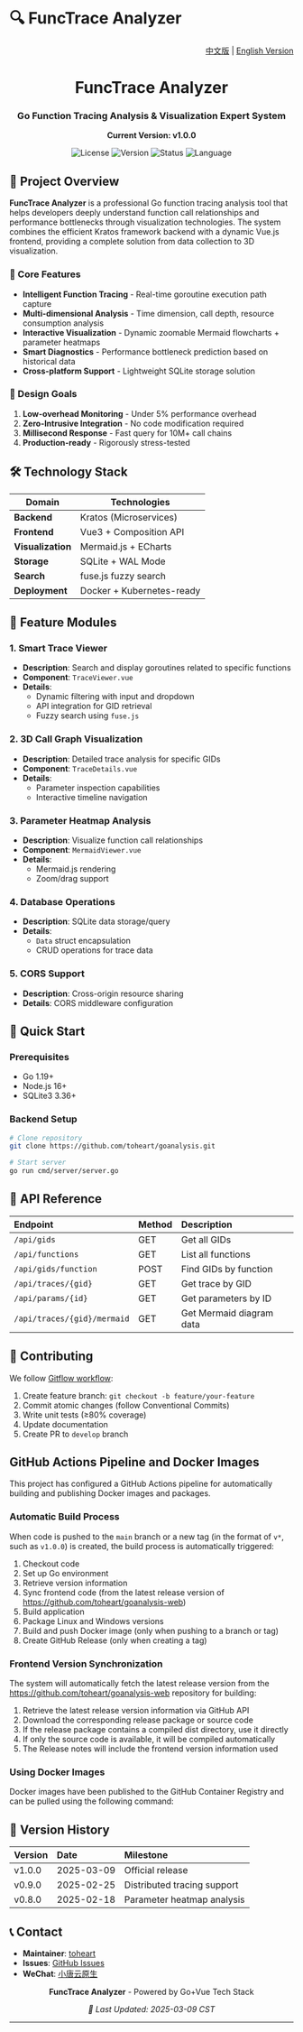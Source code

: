 # 🔍 FuncTrace Analyzer

<p align="right">
  <a href="README.ZH.md">中文版</a> |
  <a href="README.md">English Version</a>
</p>

<div align="center">
  <h1>FuncTrace Analyzer</h1>
  <h3>Go Function Tracing Analysis & Visualization Expert System</h3>
  <p><strong>Current Version: v1.0.0</strong></p>

  ![License](https://img.shields.io/badge/License-MIT-blue.svg)
  ![Version](https://img.shields.io/badge/Version-v1.0.0-brightgreen.svg)
  ![Status](https://img.shields.io/badge/Status-Developing-orange.svg)
  ![Language](https://img.shields.io/badge/Language-Golang%20|%20Vue-yellow.svg)
</div>

## 🌟 Project Overview

**FuncTrace Analyzer** is a professional Go function tracing analysis tool that helps developers deeply understand function call relationships and performance bottlenecks through visualization technologies. The system combines the efficient Kratos framework backend with a dynamic Vue.js frontend, providing a complete solution from data collection to 3D visualization.

### 🚀 Core Features

- **Intelligent Function Tracing** - Real-time goroutine execution path capture
- **Multi-dimensional Analysis** - Time dimension, call depth, resource consumption analysis
- **Interactive Visualization** - Dynamic zoomable Mermaid flowcharts + parameter heatmaps
- **Smart Diagnostics** - Performance bottleneck prediction based on historical data
- **Cross-platform Support** - Lightweight SQLite storage solution

### 🎯 Design Goals

1. **Low-overhead Monitoring** - Under 5% performance overhead
2. **Zero-Intrusive Integration** - No code modification required
3. **Millisecond Response** - Fast query for 10M+ call chains
4. **Production-ready** - Rigorously stress-tested

## 🛠️ Technology Stack

| Domain            | Technologies               |
|-------------------|----------------------------|
| **Backend**       | Kratos (Microservices)     |
| **Frontend**      | Vue3 + Composition API     |
| **Visualization** | Mermaid.js + ECharts       |
| **Storage**       | SQLite + WAL Mode          |
| **Search**        | fuse.js fuzzy search       |
| **Deployment**    | Docker + Kubernetes-ready  |

## 🧩 Feature Modules

### 1. Smart Trace Viewer

- **Description**: Search and display goroutines related to specific functions
- **Component**: `TraceViewer.vue`
- **Details**:
  - Dynamic filtering with input and dropdown
  - API integration for GID retrieval
  - Fuzzy search using `fuse.js`

### 2. 3D Call Graph Visualization

- **Description**: Detailed trace analysis for specific GIDs
- **Component**: `TraceDetails.vue`
- **Details**:
  - Parameter inspection capabilities
  - Interactive timeline navigation

### 3. Parameter Heatmap Analysis

- **Description**: Visualize function call relationships
- **Component**: `MermaidViewer.vue`
- **Details**:
  - Mermaid.js rendering
  - Zoom/drag support

### 4. Database Operations

- **Description**: SQLite data storage/query
- **Details**:
  - `Data` struct encapsulation
  - CRUD operations for trace data

### 5. CORS Support

- **Description**: Cross-origin resource sharing
- **Details**: CORS middleware configuration



## 🚀 Quick Start

### Prerequisites

- Go 1.19+
- Node.js 16+
- SQLite3 3.36+

### Backend Setup

```bash
# Clone repository
git clone https://github.com/toheart/goanalysis.git

# Start server
go run cmd/server/server.go
```


## 📡 API Reference

| Endpoint                    | Method | Description              |
| :-------------------------- | :----- | :----------------------- |
| `/api/gids`                 | GET    | Get all GIDs             |
| `/api/functions`            | GET    | List all functions       |
| `/api/gids/function`        | POST   | Find GIDs by function    |
| `/api/traces/{gid}`         | GET    | Get trace by GID         |
| `/api/params/{id}`          | GET    | Get parameters by ID     |
| `/api/traces/{gid}/mermaid` | GET    | Get Mermaid diagram data |

## 🤝 Contributing

We follow [Gitflow workflow](https://www.atlassian.com/git/tutorials/comparing-workflows/gitflow-workflow):

1. Create feature branch: `git checkout -b feature/your-feature`
2. Commit atomic changes (follow Conventional Commits)
3. Write unit tests (≥80% coverage)
4. Update documentation
5. Create PR to `develop` branch


## GitHub Actions Pipeline and Docker Images  

This project has configured a GitHub Actions pipeline for automatically building and publishing Docker images and packages.

### Automatic Build Process

When code is pushed to the `main` branch or a new tag (in the format of `v*`, such as `v1.0.0`) is created, the build process is automatically triggered:

1. Checkout code
2. Set up Go environment
3. Retrieve version information
4. Sync frontend code (from the latest release version of https://github.com/toheart/goanalysis-web)
5. Build application
6. Package Linux and Windows versions
7. Build and push Docker image (only when pushing to a branch or tag)
8. Create GitHub Release (only when creating a tag)

### Frontend Version Synchronization

The system will automatically fetch the latest release version from the https://github.com/toheart/goanalysis-web repository for building:

1. Retrieve the latest release version information via GitHub API
2. Download the corresponding release package or source code
3. If the release package contains a compiled dist directory, use it directly
4. If only the source code is available, it will be compiled automatically
5. The Release notes will include the frontend version information used

### Using Docker Images

Docker images have been published to the GitHub Container Registry and can be pulled using the following command:

## 📜 Version History

| Version | Date       | Milestone                   |
| :------ | :--------- | :-------------------------- |
| v1.0.0  | 2025-03-09 | Official release            |
| v0.9.0  | 2025-02-25 | Distributed tracing support |
| v0.8.0  | 2025-02-18 | Parameter heatmap analysis  |

## 📞 Contact

- **Maintainer**: [toheart](https://github.com/toheart)
- **Issues**: [GitHub Issues](https://github.com/toheart/goanalysis/issues)
- **WeChat**: [小唐云原生](https://mp.weixin.qq.com/)


<div align="center">
	<p><strong>FuncTrace Analyzer</strong> - Powered by Go+Vue Tech Stack</p> 
	<p><i>📌 Last Updated: 2025-03-09 CST</i></p>
	<hr>
</div>
